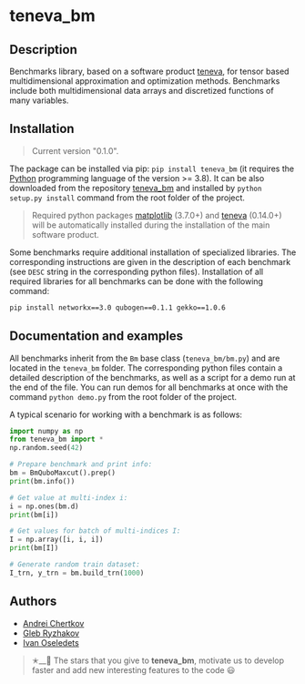 # teneva_bm


## Description

Benchmarks library, based on a software product [teneva](https://github.com/AndreiChertkov/teneva), for tensor based multidimensional approximation and optimization methods. Benchmarks include both multidimensional data arrays and discretized functions of many variables.


## Installation

> Current version "0.1.0".

The package can be installed via pip: `pip install teneva_bm` (it requires the [Python](https://www.python.org) programming language of the version >= 3.8). It can be also downloaded from the repository [teneva_bm](https://github.com/AndreiChertkov/teneva_bm) and installed by `python setup.py install` command from the root folder of the project.

> Required python packages [matplotlib](https://matplotlib.org/) (3.7.0+) and [teneva](https://github.com/AndreiChertkov/teneva) (0.14.0+) will be automatically installed during the installation of the main software product.

Some benchmarks require additional installation of specialized libraries. The corresponding instructions are given in the description of each benchmark (see `DESC` string in the corresponding python files). Installation of all required libraries for all benchmarks can be done with the following command:

```bash
pip install networkx==3.0 qubogen==0.1.1 gekko==1.0.6
```


## Documentation and examples

All benchmarks inherit from the `Bm` base class (`teneva_bm/bm.py`) and are located in the `teneva_bm` folder. The corresponding python files contain a detailed description of the benchmarks, as well as a script for a demo run at the end of the file. You can run demos for all benchmarks at once with the command `python demo.py` from the root folder of the project.

A typical scenario for working with a benchmark is as follows:
```python
import numpy as np
from teneva_bm import *
np.random.seed(42)

# Prepare benchmark and print info:
bm = BmQuboMaxcut().prep()
print(bm.info())

# Get value at multi-index i:
i = np.ones(bm.d)
print(bm[i])

# Get values for batch of multi-indices I:
I = np.array([i, i, i])
print(bm[I])

# Generate random train dataset:
I_trn, y_trn = bm.build_trn(1000)
```


## Authors

- [Andrei Chertkov](https://github.com/AndreiChertkov)
- [Gleb Ryzhakov](https://github.com/G-Ryzhakov)
- [Ivan Oseledets](https://github.com/oseledets)

> ✭__🚂  The stars that you give to **teneva_bm**, motivate us to develop faster and add new interesting features to the code 😃
